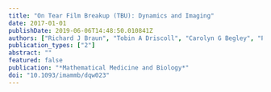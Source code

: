 ```yaml
---
title: "On Tear Film Breakup (TBU): Dynamics and Imaging"
date: 2017-01-01
publishDate: 2019-06-06T14:48:50.010841Z
authors: ["Richard J Braun", "Tobin A Driscoll", "Carolyn G Begley", "P Ewen King-Smith", "Javed I Siddique"]
publication_types: ["2"]
abstract: ""
featured: false
publication: "*Mathematical Medicine and Biology*"
doi: "10.1093/imammb/dqw023"
---
```


